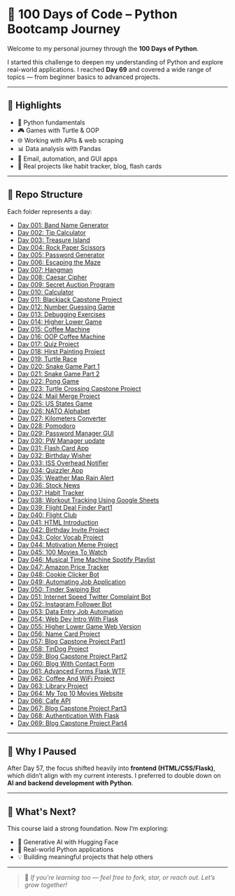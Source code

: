 # 💯 100 Days of Code – Python Bootcamp Journey

Welcome to my personal journey through the **100 Days of Python**.

I started this challenge to deepen my understanding of Python and explore real-world applications. I reached **Day 69** and covered a wide range of topics — from beginner basics to advanced projects.

---

## 🚀 Highlights

- 🐍 Python fundamentals
- 🎮 Games with Turtle & OOP
- 🌐 Working with APIs & web scraping
- 📊 Data analysis with Pandas
- 📧 Email, automation, and GUI apps
- 🎯 Real projects like habit tracker, blog, flash cards

---

## 📁 Repo Structure

Each folder represents a day:

- [Day 001: Band Name Generator](./Day_001_Band_Name_Generator)
- [Day 002: Tip Calculator](./Day_002_Tip_Calculator)
- [Day 003: Treasure Island](./Day_003_Treasure_Island)
- [Day 004: Rock Paper Scissors](./Day_004_Rock_Paper_Scissors)
- [Day 005: Password Generator](./Day_005_Password_Generator)
- [Day 006: Escaping the Maze](./Day_006_Escaping_the_Maze)
- [Day 007: Hangman](./Day_007_Hangman)
- [Day 008: Caesar Cipher](./Day_008_Caesar_Cipher)
- [Day 009: Secret Auction Program](./Day_009_Secret_Auction_Program)
- [Day 010: Calculator](./Day_010_Calculator)
- [Day 011: Blackjack Capstone Project](./Day_011_Blackjack_Capstone_Project)
- [Day 012: Number Guessing Game](./Day_012_Number_Guessing_Game)
- [Day 013: Debugging Exercises](./Day_013_Debugging_Exercises)
- [Day 014: Higher Lower Game](./Day_014_Higher_Lower_Game)
- [Day 015: Coffee Machine](./Day_015_Coffee_Machine)
- [Day 016: OOP Coffee Machine](./Day_016_OOP_Coffee_Machine)
- [Day 017: Quiz Project](./Day_017_Quiz_Project)
- [Day 018: Hirst Painting Project](./Day_018_Hirst_Painting_Project)
- [Day 019: Turtle Race](./Day_019_Turtle_Race)
- [Day 020: Snake Game Part 1](./Day_020_snake_game_part_1)
- [Day 021: Snake Game Part 2](./Day_021_snake_game_part_2)
- [Day 022: Pong Game](./Day_022_Pong_Game)
- [Day 023: Turtle Crossing Capstone Project](./Day_023_Turtle_Crossing_Capstone_Project)
- [Day 024: Mail Merge Project](./Day_024_Mail_Merge_Project)
- [Day 025: US States Game](./Day_025_US_States_Game)
- [Day 026: NATO Alphabet](./Day_026_NATO_Alphabet)
- [Day 027: Kilometers Converter](./Day_027_Kilometers_Converter)
- [Day 028: Pomodoro](./Day_028_Pomodoro)
- [Day 029: Password Manager GUI](./Day_029_Password_Manager_GUI)
- [Day 030: PW Manager update](./Day_030_PW_Manager_update)
- [Day 031: Flash Card App](./Day_031_Flash_Card_App)
- [Day 032: Birthday Wisher](./Day_032_Birthday_Wisher)
- [Day 033: ISS Overhead Notifier](./Day_033_ISS_Overhead_Notifier)
- [Day 034: Quizzler App](./Day_034_Quizzler_App)
- [Day 035: Weather Map Rain Alert](./Day_035_Weather_Map_Rain_Alert)
- [Day 036: Stock News](./Day_036_Stock_News)
- [Day 037: Habit Tracker](./Day_037_Habit_Tracker)
- [Day 038: Workout Tracking Using Google Sheets](./Day_038_Workout_Tracking_Using_Google_Sheets)
- [Day 039: Flight Deal Finder Part1](./Day_039_Flight_Deal_Finder_Part1)
- [Day 040: Flight Club](./Day_040_Flight_Club)
- [Day 041: HTML Introduction](./Day_041_HTML_Introduction)
- [Day 042: Birthday Invite Project](./Day_042_%20Birthday_Invite_Project)
- [Day 043: Color Vocab Project](./Day_043_Color_Vocab_Project)
- [Day 044: Motivation Meme Project](./Day_044_Motivation_Meme_Project)
- [Day 045: 100 Movies To Watch](./Day_045_100_Movies_To_Watch)
- [Day 046: Musical Time Machine Spotify Playlist](./Day_046_Musical_Time_Machine_Spotify_Playlist)
- [Day 047: Amazon Price Tracker](./Day_047_Amazon_Price_Tracker)
- [Day 048: Cookie Clicker Bot](./Day_048_Cookie_Clicker_Bot)
- [Day 049: Automating Job Application](./Day_049_Automating_Job_Application)
- [Day 050: Tinder Swiping Bot](./Day_050_Tinder_Swiping_Bot)
- [Day 051: Internet Speed Twitter Complaint Bot](./Day_051_Internet_Speed_Twitter_Complaint_Bot)
- [Day 052: Instagram Follower Bot](./Day_052_Instagram_Follower_Bot)
- [Day 053: Data Entry Job Automation](./Day_053_Data_Entry_Job_Automation)
- [Day 054: Web Dev Intro With Flask](./Day_054_Web_Dev_Intro_With_Flask)
- [Day 055: Higher Lower Game Web Version](./Day_055_Higher_Lower_Game_Web_Version)
- [Day 056: Name Card Project](./Day_056_Name_Card_Project)
- [Day 057: Blog Capstone Project Part1](./Day_057_Blog_Capstone_Project_Part1)
- [Day 058: TinDog Project](./Day_058_TinDog_Project)
- [Day 059: Blog Capstone Project Part2](./Day_059_Blog_Capstone_Project_Part2)
- [Day 060: Blog With Contact Form](./Day_060_Blog_With_Contact_Form)
- [Day 061: Advanced Forms Flask WTF](./Day_061_Advanced_Forms_Flask_WTF)
- [Day 062: Coffee And WiFi Project](./Day_062_Coffee_And_WiFi_Project)
- [Day 063: Library Project](./Day_063_Library_Project)
- [Day 064: My Top 10 Movies Website](./Day_064_My_Top_10_Movies_Website)
- [Day 066: Cafe API](./Day_066_Cafe_API)
- [Day 067: Blog Capstone Project Part3](./Day_067_Blog_Capstone_Project_Part3)
- [Day 068: Authentication With Flask](./Day_068_Authentication_With_Flask)
- [Day 069: Blog Capstone Project Part4](./Day_069_Blog_Capstone_Project_Part4)


---

## 🛑 Why I Paused

After Day 57, the focus shifted heavily into **frontend (HTML/CSS/Flask)**, which didn’t align with my current interests. I preferred to double down on **AI and backend development with Python**.

---

## 🙌 What's Next?

This course laid a strong foundation. Now I’m exploring:
- 🤖 Generative AI with Hugging Face
- 🎯 Real-world Python applications
- 💡 Building meaningful projects that help others

---

> 💬 *If you're learning too — feel free to fork, star, or reach out. Let’s grow together!*